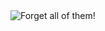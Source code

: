 <img src="![mib](https://user-images.githubusercontent.com/64587561/202379472-540b60d2-cd70-4db3-b241-537940263a0c.gif)" alt="Forget all of them!" align="center">
